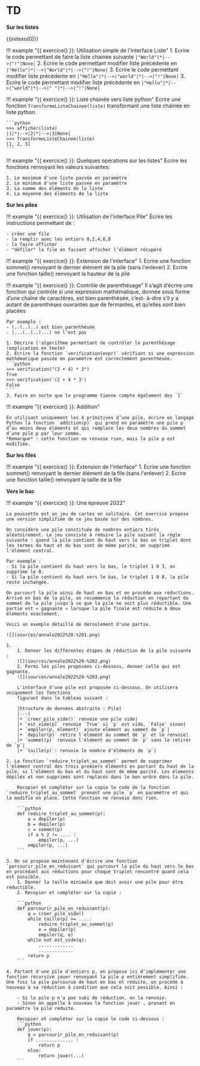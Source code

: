 # TD

**Sur les listes**

{{initexo(0)}}

!!! example "{{ exercice() }}: Utilisation simple de l'interface Liste"
    1. Ecrire le code permettant de faire la liste chainée suivante `|"World"|*|-->|"!"|None|`
    2. Ecrire le code permettant modifier liste précédente en `|"Hello"|*|-->|"World"|*|-->|"!"|None|`
    3. Ecrire le code permettant modifier liste précédente en `|"Hello"|*|-->|"world"|*|-->|"!"|None|`
    3. Ecrire le code permettant modifier liste précédente en `|"Hello"|*|-->|"world"|*|-->|" "|*|-->|"!"|None|`

!!! example "{{ exercice() }}:  Liste chainée vers liste python"
    Ecrire une fonction `TransformeListeChainee(liste)` transformant une liste chainée en liste python.

    ```python
    >>> afficher(liste)
    |1|*|-->|2|*|-->|3|None|
    >>> TransformeListeChainee(liste)
    [1, 2, 3]
    ```

!!! example "{{ exercice() }}:  Quelques opérations sur les listes"
    Ecrire les fonctions renvoyant les valeurs suivantes:

    1. Le maximum d'une liste passée en paramètre
    2. Le minimum d'une liste passée en paramètre
    3. La somme des éléments de la liste
    4. La moyenne des éléments de la liste

**Sur les piles**

!!! example "{{ exercice() }}:  Utilisation de l'interface Pile"
    Écrire les instructions permettant de :

    - créer une file
    - la remplir avec les entiers 0,2,4,6,8
    - la faire afficher
    - "défiler" la file en faisant afficher l’élément récupéré

!!! example "{{ exercice() }}:  Extension de l'interface"
    1. Ecrire une fonction sommet() renvoyant le dernier élément de la pile (sans l'enlever)
    2. Ecrire une fonction taille() renvoyant la hauteur de la pile

!!! example "{{ exercice() }}:  Contrôle de parenthésage"
    Il s’agit d’écrire une fonction qui contrôle si une expression mathématique, donnée sous forme d’une chaîne de caractères, est bien parenthésée, c’est- à-dire s’il y a autant de parenthèses ouvrantes que de fermantes, et qu’elles sont bien placées

    Par exemple :
    - (..(..)..) est bien parenthésée
    - (...(..(..)...) ne l’est pas

    1. Décrire l'algorithme permettant de contrôler le parenthésage (explication en texte)
    2. Ecrire la fonction `verification(expr)` vérifiant si une expression mathématique passée en paramètre est correctement parenthésée.
    ```python
    >>> verification("(2 + 4) * 3")
    True
    >>> verification('(2 + 4 * 3')
    False
    ```
    3. Faire en sorte que le programme tienne compte également des `[`

!!! example "{{ exercice() }}:  Addition"

    En utilisant uniquement les 4 primitives d’une pile, écrire en langage Python la fonction `addition(p)` qui prend en paramètre une pile p d’au moins deux éléments et qui remplace les deux nombres du sommet d’une pile p par leur somme.
    *Remarque* : cette fonction ne renvoie rien, mais la pile p est modifiée.

**Sur les files**

!!! example "{{ exercice() }}:  Extension de l'interface"
    1. Ecrire une fonction sommet() renvoyant le dernier élément de la file (sans l'enlever)
    2. Ecrire une fonction taille() renvoyant la taille de la file

**Vers le bac**

!!! example "{{ exercice() }}:  Une épreuve 2022"

    La poussette est un jeu de cartes en solitaire. Cet exercice propose une version simplifiée de ce jeu basée sur des nombres.

    On considère une pile constituée de nombres entiers tirés aléatoirement. Le jeu consiste à réduire la pile suivant la règle suivante : quand la pile contient du haut vers le bas un triplet dont les termes du haut et du bas sont de même parité, on supprime l'élément central.

    Par exemple :
    - Si la pile contient du haut vers le bas, le triplet 1 0 3, on supprime le 0.
    - Si la pile contient du haut vers le bas, le triplet 1 0 8, la pile reste inchangée.

    On parcourt la pile ainsi de haut en bas et on procède aux réductions. Arrivé en bas de la pile, on recommence la réduction en repartant du sommet de la pile jusqu'à ce que la pile ne soit plus réductible. Une partie est « gagnante » lorsque la pile finale est réduite à deux éléments exactement.

    Voici un exemple détaillé de déroulement d'une partie. 

    ![](sources/annale2022%20-%201.png)

    1. 
        1. Donner les différentes étapes de réduction de la pile suivante :
        ![](sources/annale2022%20-%202.png)
        2. Parmi les piles proposées ci-dessous, donner celle qui est gagnante. 
        ![](sources/annale2022%20-%203.png)

        L'interface d'une pile est proposée ci-dessous. On utilisera uniquement les fonctions
        figurant dans le tableau suivant : 
        
        |Structure de données abstraite : Pile|
        |---|
        |• `creer_pile_vide()` renvoie une pile vide|
        |• `est_vide(p)` renvoie `True` si `p` est vide, `False` sinon|
        |• `empiler(p, element)` ajoute element au sommet de `p`|
        |• `depiler(p)` retire l'élément au sommet de `p` et le renvoie|
        |• `sommet(p)` renvoie l'élément au sommet de `p` sans le retirer de `p`|
        |• `taille(p)`: renvoie le nombre d'éléments de `p`|

    2. La fonction `reduire_triplet_au_sommet` permet de supprimer l'élément central des trois premiers éléments en partant du haut de la pile, si l'élément du bas et du haut sont de même parité. Les éléments dépilés et non supprimés sont replacés dans le bon ordre dans la pile.

        Recopier et compléter sur la copie le code de la fonction `reduire_triplet_au_sommet` prenant une pile `p` en paramètre et qui la modifie en place. Cette fonction ne renvoie donc rien.

        ```python
        def reduire_triplet_au_sommet(p):
            a = depiler(p)
            b = depiler(p)
            c = sommet(p)
            if a % 2 != .... :
                empiler(p, ...)
            empiler(p, ...) 
        ```

    3. On se propose maintenant d'écrire une fonction `parcourir_pile_en_reduisant` qui parcourt la pile du haut vers le bas en procédant aux réductions pour chaque triplet rencontré quand cela est possible.
        1. Donner la taille minimale que doit avoir une pile pour être réductible.
        2. Recopier et compléter sur la copie :

        ```python
        def parcourir_pile_en_reduisant(p):
            q = creer_pile_vide()
            while taille(p) >= ....:
                reduire_triplet_au_sommet(p)
                e = depiler(p)
                empiler(q, e)
            while not est_vide(q):
                .............
                .............
            return p 
        ```

    4. Partant d'une pile d'entiers p, on propose ici d'implémenter une fonction récursive jouer renvoyant la pile p entièrement simplifiée. Une fois la pile parcourue de haut en bas et réduite, on procède à nouveau à sa réduction à condition que cela soit possible. Ainsi :

        - Si la pile p n’a pas subi de réduction, on la renvoie.
        - Sinon on appelle à nouveau la fonction jouer , prenant en paramètre la pile réduite.

        Recopier et compléter sur la copie le code ci-dessous : 
        ```python
        def jouer(p):
            q = parcourir_pile_en_reduisant(p)
            if .............. :
                return p
            else:
                return jouer(...) 
        ```

